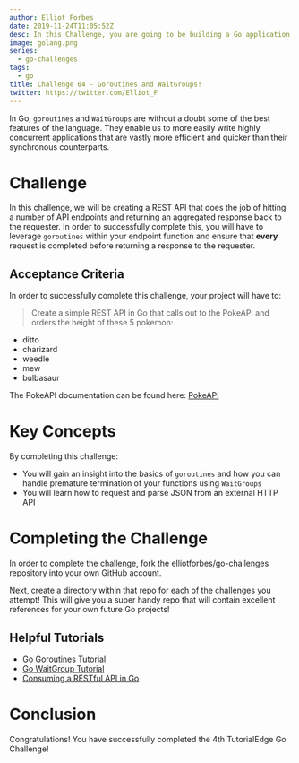 ```yaml
---
author: Elliot Forbes
date: 2019-11-24T11:05:52Z
desc: In this Challenge, you are going to be building a Go application that 
image: golang.png
series:
  - go-challenges
tags:
  - go
title: Challenge 04 - Goroutines and WaitGroups!
twitter: https://twitter.com/Elliot_F
---
```


In Go, `goroutines` and `WaitGroups` are without a doubt some of the best features of the language. They enable us to more easily write highly concurrent applications that are vastly more efficient and quicker than their synchronous counterparts.

# Challenge

In this challenge, we will be creating a REST API that does the job of hitting a number of API endpoints and returning an aggregated response back to the requester. In order to successfully complete this, you will have to leverage `goroutines` within your endpoint function and ensure that **every** request is completed before returning a response to the requester.

## Acceptance Criteria

In order to successfully complete this challenge, your project will have to:

>  Create a simple REST API in Go that calls out to the PokeAPI and orders the height of these 5 pokemon:

* ditto
* charizard
* weedle
* mew
* bulbasaur

The PokeAPI documentation can be found here: [PokeAPI](https://pokeapi.co)

# Key Concepts

By completing this challenge:

* You will gain an insight into the basics of `goroutines` and how you can handle premature termination of your functions using `WaitGroups`
* You will learn how to request and parse JSON from an external HTTP API

# Completing the Challenge

In order to complete the challenge, fork the elliotforbes/go-challenges repository into your own GitHub account.

Next, create a directory within that repo for each of the challenges you attempt! This will give you a super handy repo that will contain excellent references for your own future Go projects!

## Helpful Tutorials

* [Go Goroutines Tutorial](/golang/concurrency-with-golang-goroutines/)
* [Go WaitGroup Tutorial](/golang/go-waitgroup-tutorial/)
* [Consuming a RESTful API in Go](/golang/consuming-restful-api-with-go/)

# Conclusion

Congratulations! You have successfully completed the 4th TutorialEdge Go Challenge! 
